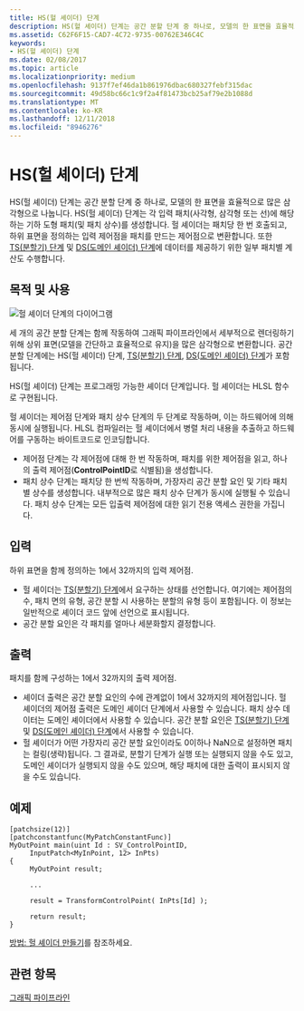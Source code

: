 ```yaml
---
title: HS(헐 셰이더) 단계
description: HS(헐 셰이더) 단계는 공간 분할 단계 중 하나로, 모델의 한 표면을 효율적으로 많은 삼각형으로 나눕니다.
ms.assetid: C62F6F15-CAD7-4C72-9735-00762E346C4C
keywords:
- HS(헐 셰이더) 단계
ms.date: 02/08/2017
ms.topic: article
ms.localizationpriority: medium
ms.openlocfilehash: 9137f7ef46da1b861976dbac680327febf315dac
ms.sourcegitcommit: 49d58bc66c1c9f2a4f81473bcb25af79e2b1088d
ms.translationtype: MT
ms.contentlocale: ko-KR
ms.lasthandoff: 12/11/2018
ms.locfileid: "8946276"
---
```

# <a name="hull-shader-hs-stage"></a>HS(헐 셰이더) 단계


HS(헐 셰이더) 단계는 공간 분할 단계 중 하나로, 모델의 한 표면을 효율적으로 많은 삼각형으로 나눕니다. HS(헐 셰이더) 단계는 각 입력 패치(사각형, 삼각형 또는 선)에 해당하는 기하 도형 패치(및 패치 상수)를 생성합니다. 헐 셰이더는 패치당 한 번 호출되고, 하위 표면을 정의하는 입력 제어점을 패치를 만드는 제어점으로 변환합니다. 또한 [TS(분할기) 단계](tessellator-stage--ts-.md) 및 [DS(도메인 셰이더) 단계](domain-shader-stage--ds-.md)에 데이터를 제공하기 위한 일부 패치별 계산도 수행합니다.

## <a name="span-idpurposeandusesspanspan-idpurposeandusesspanspan-idpurposeandusesspanpurpose-and-uses"></a><span id="Purpose_and_uses"></span><span id="purpose_and_uses"></span><span id="PURPOSE_AND_USES"></span>목적 및 사용


![헐 셰이더 단계의 다이어그램](images/d3d11-hull-shader.png)

세 개의 공간 분할 단계는 함께 작동하여 그래픽 파이프라인에서 세부적으로 렌더링하기 위해 상위 표면(모델을 간단하고 효율적으로 유지)을 많은 삼각형으로 변환합니다. 공간 분할 단계에는 HS(헐 셰이더) 단계, [TS(분할기) 단계](tessellator-stage--ts-.md), [DS(도메인 셰이더) 단계](domain-shader-stage--ds-.md)가 포함됩니다.

HS(헐 셰이더) 단계는 프로그래밍 가능한 셰이더 단계입니다. 헐 셰이더는 HLSL 함수로 구현됩니다.

헐 셰이더는 제어점 단계와 패치 상수 단계의 두 단계로 작동하며, 이는 하드웨어에 의해 동시에 실행됩니다. HLSL 컴파일러는 헐 셰이더에서 병렬 처리 내용을 추출하고 하드웨어를 구동하는 바이트코드로 인코딩합니다.

-   제어점 단계는 각 제어점에 대해 한 번 작동하며, 패치를 위한 제어점을 읽고, 하나의 출력 제어점(**ControlPointID**로 식별됨)을 생성합니다.
-   패치 상수 단계는 패치당 한 번씩 작동하며, 가장자리 공간 분할 요인 및 기타 패치별 상수를 생성합니다. 내부적으로 많은 패치 상수 단계가 동시에 실행될 수 있습니다. 패치 상수 단계는 모든 입출력 제어점에 대한 읽기 전용 액세스 권한을 가집니다.

## <a name="span-idinputspanspan-idinputspanspan-idinputspaninput"></a><span id="Input"></span><span id="input"></span><span id="INPUT"></span>입력


하위 표면을 함께 정의하는 1에서 32까지의 입력 제어점.

-   헐 셰이더는 [TS(분할기) 단계](tessellator-stage--ts-.md)에서 요구하는 상태를 선언합니다. 여기에는 제어점의 수, 패치 면의 유형, 공간 분할 시 사용하는 분할의 유형 등이 포함됩니다. 이 정보는 일반적으로 셰이더 코드 앞에 선언으로 표시됩니다.
-   공간 분할 요인은 각 패치를 얼마나 세분화할지 결정합니다.

## <a name="span-idoutputspanspan-idoutputspanspan-idoutputspanoutput"></a><span id="Output"></span><span id="output"></span><span id="OUTPUT"></span>출력


패치를 함께 구성하는 1에서 32까지의 출력 제어점.

-   셰이더 출력은 공간 분할 요인의 수에 관계없이 1에서 32까지의 제어점입니다. 헐 셰이더의 제어점 출력은 도메인 셰이더 단계에서 사용할 수 있습니다. 패치 상수 데이터는 도메인 셰이더에서 사용할 수 있습니다. 공간 분할 요인은 [TS(분할기) 단계](tessellator-stage--ts-.md) 및 [DS(도메인 셰이더) 단계](domain-shader-stage--ds-.md)에서 사용할 수 있습니다.
-   헐 셰이더가 어떤 가장자리 공간 분할 요인이라도 0이하나 NaN으로 설정하면 패치는 컬링(생략)됩니다. 그 결과로, 분할기 단계가 실행 또는 실행되지 않을 수도 있고, 도메인 셰이더가 실행되지 않을 수도 있으며, 해당 패치에 대한 출력이 표시되지 않을 수도 있습니다.

## <a name="span-idexamplespanspan-idexamplespanspan-idexamplespanexample"></a><span id="Example"></span><span id="example"></span><span id="EXAMPLE"></span>예제


```
[patchsize(12)]
[patchconstantfunc(MyPatchConstantFunc)]
MyOutPoint main(uint Id : SV_ControlPointID,
     InputPatch<MyInPoint, 12> InPts)
{
     MyOutPoint result;
     
     ...
     
     result = TransformControlPoint( InPts[Id] );

     return result;
}
```

[방법: 헐 셰이더 만들기](https://msdn.microsoft.com/library/windows/desktop/ff476338)를 참조하세요.

## <a name="span-idrelated-topicsspanrelated-topics"></a><span id="related-topics"></span>관련 항목


[그래픽 파이프라인](graphics-pipeline.md)

 

 




